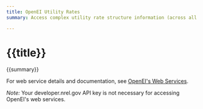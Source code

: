 ```yaml
---
title: OpenEI Utility Rates
summary: Access complex utility rate structure information (across all sectors) for most U.S. utility companies from the National Utility Rate Database. This information is collected and quality controlled on a continual basis by Illinois State University on behalf of DOE and housed within the OpenEI.org platform.

---
```


# {{title}}
{{summary}}

For web service details and documentation, see [OpenEI's Web Services](http://en.openei.org/services/).

*Note:* Your developer.nrel.gov API key is not necessary for accessing OpenEI's web services.
